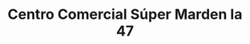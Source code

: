 ---
title: "Centro Comercial Súper Marden la 47"
url: /palmira/centro-comercial-super-marden-la-47/
shop: centro comercial
---